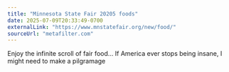 ```yaml
---
title: "Minnesota State Fair 20205 foods"
date: 2025-07-09T20:33:49-0700
externalLink: "https://www.mnstatefair.org/new/food/"
sourceUrl: "metafilter.com"
--- 
```


Enjoy the infinite scroll of fair food... If America ever stops being insane, I might need to make a pilgramage